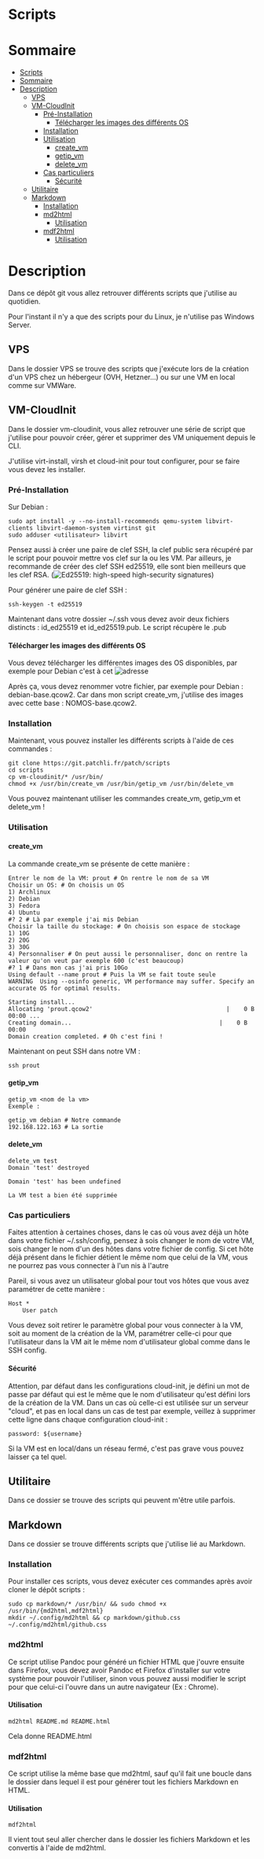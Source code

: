 # Scripts

# Sommaire

- [Scripts](#scripts)
- [Sommaire](#sommaire)
- [Description](#description)
  - [VPS](#vps)
  - [VM-CloudInit](#vm-cloudinit)
    - [Pré-Installation](#pré-installation)
      - [Télécharger les images des différents OS](#télécharger-les-images-des-différents-os)
    - [Installation](#installation)
    - [Utilisation](#utilisation)
      - [create\_vm](#create_vm)
      - [getip\_vm](#getip_vm)
      - [delete\_vm](#delete_vm)
    - [Cas particuliers](#cas-particuliers)
      - [Sécurité](#sécurité)
  - [Utilitaire](#utilitaire)
  - [Markdown](#markdown)
    - [Installation](#installation-1)
    - [md2html](#md2html)
      - [Utilisation](#utilisation-1)
    - [mdf2html](#mdf2html)
      - [Utilisation](#utilisation-2)

# Description

Dans ce dépôt git vous allez retrouver différents scripts que j'utilise au quotidien.

Pour l'instant il n'y a que des scripts pour du Linux, je n'utilise pas Windows Server.

## VPS

Dans le dossier VPS se trouve des scripts que j'exécute lors de la création d'un VPS chez un hébergeur (OVH, Hetzner...) ou sur une VM en local comme sur VMWare.

## VM-CloudInit

Dans le dossier vm-cloudinit, vous allez retrouver une série de script que j'utilise pour pouvoir créer, gérer et supprimer des VM uniquement depuis le CLI.

J'utilise virt-install, virsh et cloud-init pour tout configurer, pour se faire vous devez les installer.

### Pré-Installation

Sur Debian : 

```
sudo apt install -y --no-install-recommends qemu-system libvirt-clients libvirt-daemon-system virtinst git
sudo adduser <utilisateur> libvirt
```

Pensez aussi à créer une paire de clef SSH, la clef public sera récupéré par le script pour pouvoir mettre vos clef sur la ou les VM. 
Par ailleurs, je recommande de créer des clef SSH ed25519, elle sont bien meilleurs que les clef RSA. (![Ed25519: high-speed high-security signatures](https://ed25519.cr.yp.to/))

Pour générer une paire de clef SSH : 

```
ssh-keygen -t ed25519
```

Maintenant dans votre dossier ~/.ssh vous devez avoir deux fichiers distincts : id_ed25519 et id_ed25519.pub. Le script récupère le .pub


#### Télécharger les images des différents OS

Vous devez télécharger les différentes images des OS disponibles, par exemple pour Debian c'est à cet ![adresse](https://cloud.debian.org/images/cloud/)

Après ça, vous devez renommer votre fichier, par exemple pour Debian : debian-base.qcow2. Car dans mon script create_vm, j'utilise des images avec cette base : NOMOS-base.qcow2.

### Installation

Maintenant, vous pouvez installer les différents scripts à l'aide de ces commandes :

```
git clone https://git.patchli.fr/patch/scripts
cd scripts
cp vm-cloudinit/* /usr/bin/
chmod +x /usr/bin/create_vm /usr/bin/getip_vm /usr/bin/delete_vm
```

Vous pouvez maintenant utiliser les commandes create_vm, getip_vm et delete_vm !

### Utilisation

#### create_vm

La commande create_vm se présente de cette manière : 

```
Entrer le nom de la VM: prout # On rentre le nom de sa VM
Choisir un OS: # On choisis un OS
1) Archlinux
2) Debian
3) Fedora
4) Ubuntu
#? 2 # Là par exemple j'ai mis Debian
Choisir la taille du stockage: # On choisis son espace de stockage
1) 10G
2) 20G
3) 30G
4) Personnaliser # On peut aussi le personnaliser, donc on rentre la valeur qu'on veut par exemple 600 (c'est beaucoup)
#? 1 # Dans mon cas j'ai pris 10Go
Using default --name prout # Puis la VM se fait toute seule
WARNING  Using --osinfo generic, VM performance may suffer. Specify an accurate OS for optimal results.

Starting install...
Allocating 'prout.qcow2'                                      |    0 B  00:00 ... 
Creating domain...                                          |    0 B  00:00     
Domain creation completed. # Oh c'est fini !
```

Maintenant on peut SSH dans notre VM : 
```
ssh prout
```

#### getip_vm

```
getip_vm <nom de la vm>
Exemple : 

getip_vm debian # Notre commande
192.168.122.163 # La sortie
```

#### delete_vm

```
delete_vm test
Domain 'test' destroyed

Domain 'test' has been undefined

La VM test a bien été supprimée
```

### Cas particuliers

Faites attention à certaines choses, dans le cas où vous avez déjà un hôte dans votre fichier ~/.ssh/config, pensez à sois changer le nom de votre VM, sois changer le nom d'un des hôtes dans votre fichier de config. 
Si cet hôte déjà présent dans le fichier détient le même nom que celui de la VM, vous ne pourrez pas vous connecter à l'un nis à l'autre

Pareil, si vous avez un utilisateur global pour tout vos hôtes que vous avez paramétrer de cette manière : 

```
Host *
    User patch
```

Vous devez soit retirer le paramètre global pour vous connecter à la VM, soit au moment de la création de la VM, paramétrer celle-ci pour que l'utilisateur dans la VM ait le même nom d'utilisateur global comme dans le SSH config.

#### Sécurité

Attention, par défaut dans les configurations cloud-init, je défini un mot de passe par défaut qui est le même que le nom d'utilisateur qu'est défini lors de la création de la VM.
Dans un cas où celle-ci est utilisée sur un serveur "cloud", et pas en local dans un cas de test par exemple, veillez à supprimer cette ligne dans chaque configuration cloud-init : 

```
password: ${username}
```

Si la VM est en local/dans un réseau fermé, c'est pas grave vous pouvez laisser ça tel quel.

## Utilitaire

Dans ce dossier se trouve des scripts qui peuvent m'être utile parfois.

## Markdown

Dans ce dossier se trouve différents scripts que j'utilise lié au Markdown.

### Installation

Pour installer ces scripts, vous devez exécuter ces commandes après avoir cloner le dépôt scripts : 
```
sudo cp markdown/* /usr/bin/ && sudo chmod +x /usr/bin/{md2html,mdf2html}
mkdir ~/.config/md2html && cp markdown/github.css ~/.config/md2html/github.css
```

### md2html

Ce script utilise Pandoc pour généré un fichier HTML que j'ouvre ensuite dans Firefox, vous devez avoir Pandoc et Firefox d'installer sur votre système pour pouvoir l'utiliser, sinon vous pouvez aussi modifier le script pour que celui-ci l'ouvre dans un autre navigateur (Ex : Chrome).

#### Utilisation

```
md2html README.md README.html
```

Cela donne README.html


### mdf2html

Ce script utilise la même base que md2html, sauf qu'il fait une boucle dans le dossier dans lequel il est pour générer tout les fichiers Markdown en HTML.

#### Utilisation

```
mdf2html
```

Il vient tout seul aller chercher dans le dossier les fichiers Markdown et les convertis à l'aide de md2html.
